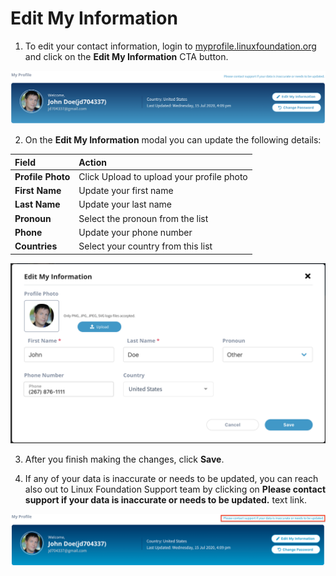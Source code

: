 # Edit My Information

1. To edit your contact information, login to [myprofile.linuxfoundation.org](https://myprofile.linuxfoundation.org/) and click on the **Edit My Information** CTA button.

![](../.gitbook/assets/my-profile-header.png)

2. On the **Edit My Information** modal you can update the following details:

| **Field** | **Action** |
| :--- | :--- |
| **Profile Photo**  | Click Upload to upload your profile photo |
| **First Name** | Update your first name  |
| **Last Name** | Update your last name |
| **Pronoun** | Select the pronoun from the list |
| **Phone** | Update your phone number |
| **Countries** | Select your country from this list |

![](../.gitbook/assets/edit-my-information-modal.png)

3. After you finish making the changes, click **Save**.

4. If any of your data is inaccurate or needs to be updated, you can reach also out to Linux Foundation Support team by clicking on **Please contact support if your data is inaccurate or needs to be updated.** text link. 

![](../.gitbook/assets/contact-support-link.png)

